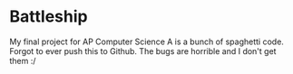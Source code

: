 # Battleship
My final project for AP Computer Science A is a bunch of spaghetti code. Forgot to ever push this to Github. The bugs are horrible and I don't get them :/
